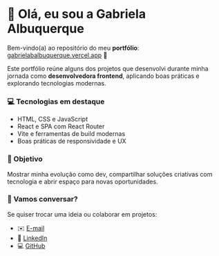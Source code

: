 # 👋 Olá, eu sou a Gabriela Albuquerque

Bem-vindo(a) ao repositório do meu **portfólio**: [gabrielabalbuquerque.vercel.app](https://vercel.com/gabrielabalbuquerque) 🚀

Este portfólio reúne alguns dos projetos que desenvolvi durante minha jornada como **desenvolvedora frontend**, aplicando boas práticas e explorando tecnologias modernas.

### 💻 Tecnologias em destaque

- HTML, CSS e JavaScript
- React e SPA com React Router
- Vite e ferramentas de build modernas
- Boas práticas de responsividade e UX

### 🎯 Objetivo

Mostrar minha evolução como dev, compartilhar soluções criativas com tecnologia e abrir espaço para novas oportunidades.

### 🤝 Vamos conversar?

Se quiser trocar uma ideia ou colaborar em projetos:

- ✉️ [E-mail](mailto:gabrielabalbuquerque@outlook.com)
- 💼 [LinkedIn](https://www.linkedin.com/in/gabriela-albuquerque)
- 💻 [GitHub](https://github.com/gabriela-albuquerque)
